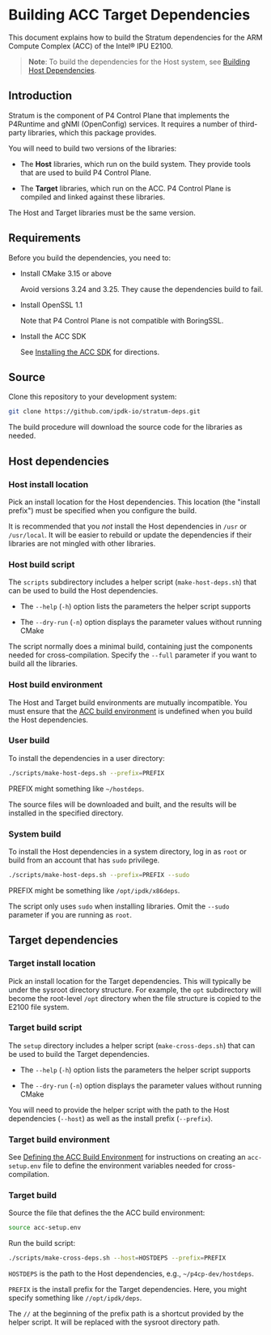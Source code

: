 # Building ACC Target Dependencies

This document explains how to build the Stratum dependencies for the
ARM Compute Complex (ACC) of the Intel&reg; IPU E2100.

> **Note**: To build the dependencies for the Host system, see
[Building Host Dependencies](building-host-deps.md).

## Introduction

Stratum is the component of P4 Control Plane that implements the P4Runtime
and gNMI (OpenConfig) services. It requires a number of third-party
libraries, which this package provides.

You will need to build two versions of the libraries:

- The **Host** libraries, which run on the build system. They provide
  tools that are used to build P4 Control Plane.

- The **Target** libraries, which run on the ACC. P4 Control Plane is
  compiled and linked against these libraries.

The Host and Target libraries must be the same version.

## Requirements

Before you build the dependencies, you need to:

- Install CMake 3.15 or above

  Avoid versions 3.24 and 3.25. They cause the dependencies build to fail.

- Install OpenSSL 1.1

  Note that P4 Control Plane is not compatible with BoringSSL.

- Install the ACC SDK

  See [Installing the ACC SDK](https://ipdk.io/p4cp-userguide/guides/es2k/installing-acc-sdk)
  for directions.

## Source

Clone this repository to your development system:

```bash
git clone https://github.com/ipdk-io/stratum-deps.git
```

The build procedure will download the source code for the libraries
as needed.

## Host dependencies

### Host install location

Pick an install location for the Host dependencies. This location (the
"install prefix") must be specified when you configure the build.

It is recommended that you *not* install the Host dependencies in `/usr` or
`/usr/local`. It will be easier to rebuild or update the dependencies if
their libraries are not mingled with other libraries.

### Host build script

The `scripts` subdirectory includes a helper script (`make-host-deps.sh`) that
can be used to build the Host dependencies.

- The `--help` (`-h`) option lists the parameters the helper script supports

- The `--dry-run` (`-n`) option displays the parameter values without
  running CMake

The script normally does a minimal build, containing just the components
needed for cross-compilation. Specify the `--full` parameter if you want
to build all the libraries.

### Host build environment

The Host and Target build environments are mutually incompatible.
 You must ensure that the  [ACC build environment](defining-acc-environment.md)
 is undefined when you build the Host dependencies.

### User build

To install the dependencies in a user directory:

```bash
./scripts/make-host-deps.sh --prefix=PREFIX
```

PREFIX might something like `~/hostdeps`.

The source files will be downloaded and built, and the results will be
installed in the specified directory.

### System build

To install the Host dependencies in a system directory, log in as `root`
or build from an account that has `sudo` privilege.

```bash
./scripts/make-host-deps.sh --prefix=PREFIX --sudo
```

PREFIX might be something like `/opt/ipdk/x86deps`.

The script only uses `sudo` when installing libraries.
Omit the `--sudo` parameter if you are running as `root`.

## Target dependencies

### Target install location

Pick an install location for the Target dependencies.
This will typically be under the sysroot directory structure. For
example, the `opt` subdirectory will become the root-level `/opt`
directory when the file structure is copied to the E2100 file system.

### Target build script

The `setup` directory includes a helper script (`make-cross-deps.sh`) that
can be used to build the Target dependencies.

- The `--help` (`-h`) option lists the parameters the helper script supports

- The `--dry-run` (`-n`) option displays the parameter values without
  running CMake

You will need to provide the helper script with the path to the Host
dependencies (`--host`) as well as the install prefix (`--prefix`).

### Target build environment

See [Defining the ACC Build Environment](defining-acc-environment.md)
for instructions on creating an `acc-setup.env` file to define the environment
variables needed for cross-compilation.

### Target build

Source the file that defines the the ACC build environment:

```bash
source acc-setup.env
```

Run the build script:

```bash
./scripts/make-cross-deps.sh --host=HOSTDEPS --prefix=PREFIX
```

`HOSTDEPS` is the path to the Host dependencies, e.g., `~/p4cp-dev/hostdeps`.

`PREFIX` is the install prefix for the Target dependencies. Here, you might
specify something like `//opt/ipdk/deps`.

The `//` at the beginning of the prefix path is a shortcut provided by
the helper script. It will be replaced with the sysroot directory path.
